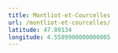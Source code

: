 ```yaml
---
title: Montliot-et-Courcelles
url: /montliot-et-courcelles/
latitude: 47.89134
longitude: 4.5589900000000005
---
```

